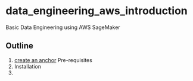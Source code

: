# data_engineering_aws_introduction
Basic Data Engineering using AWS SageMaker

## Outline

1. [create an anchor](#anchors-in-markdown) Pre-requisites
1. Installation
1. 

